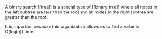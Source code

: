 A binary search [[tree]] is a special type of [[binary tree]] where all nodes in the left subtree are less than the root and all nodes in the right subtree are greater than the root.

It is important because this organization allows us to find a value in O(log(n)) time.
